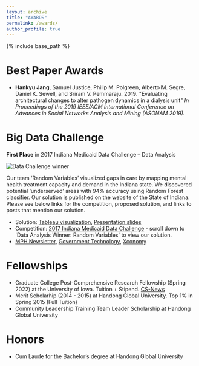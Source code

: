 ```yaml
---
layout: archive
title: "AWARDS"
permalink: /awards/
author_profile: true
---
```


{% include base_path %}

Best Paper Awards
======
- <strong>Hankyu Jang</strong>, Samuel Justice, Philip M. Polgreen, Alberto M. Segre, Daniel K. Sewell, and Sriram V. Pemmaraju. 2019. &quot;Evaluating architectural changes to alter pathogen dynamics in a dialysis unit&quot; <i>In Proceedings of the 2019 IEEE/ACM International Conference on Advances in Social Networks Analysis and Mining (ASONAM 2019).</i> 

Big Data Challenge
======
<strong>First Place</strong> in 2017 Indiana Medicaid Data Challenge – Data Analysis

![Data Challenge winner](http://HankyuJang.github.io/images/2017-Indiana-Medicaid-Data-Challenge.jpg)

Our team ‘Random Variables’ visualized gaps in care by mapping mental health treatment capacity and demand in the Indiana state. We discovered potential ‘underserved’ areas with 94% accuracy using Random Forest classifier. Our solution is published on the website of the State of Indiana. Please see below links for the competition, proposed solution, and links to posts that mention our solution.

- Solution: [Tableau visualization](https://public.tableau.com/profile/jivitesh.poojary1464#!/vizhome/INMedicaidChallenge-MentalHealth/ProjectOverview?publish=yes), [Presentation slides](https://prezi.com/view/w8lmPrFwuUAa4oclYSyI/)
- Competition: [2017 Indiana Medicaid Data Challenge](https://www.in.gov/mph/projects/medicaid-optimization/2017-indiana-medicaid-data-challenge/) - scroll down to 'Data Analysis Winner: Random Variables' to view our solution.
- [MPH Newsletter](https://calendar.in.gov/site/mph/event/mph-december-2017-newsletter/), [Government Technology](https://www.govtech.com/data/indiana-medicaid-data-challenge-released-historic-levels-of-information-identified-millions-in-potential-savings.html), [Xconomy](https://xconomy.com/indiana/2017/11/03/indianas-open-data-hub-allows-public-to-address-states-challenges/)

Fellowships
======
- Graduate College Post-Comprehensive Research Fellowship (Spring 2022) at the University of Iowa. Tuition + Stipend. [CS-News](https://cs.uiowa.edu/news/2021/10/spring-22-fellowships)
- Merit Scholarhip (2014 - 2015) at Handong Global University. Top 1% in Spring 2015 (Full Tuition)
- Community Leadership Training Team Leader Scholarship at Handong Global University

Honors
======
- Cum Laude for the Bachelor’s degree at Handong Global University
